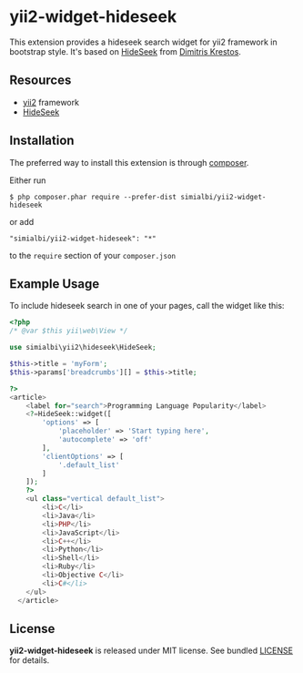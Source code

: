 # yii2-widget-hideseek
This extension provides a hideseek search widget for yii2 framework in bootstrap style. It's based 
on [HideSeek](http://vdw.github.io/HideSeek/) from [Dimitris Krestos](https://github.com/vdw).
 
## Resources
 * [yii2](https://github.com/yiisoft/yii2) framework
 * [HideSeek](https://github.com/vdw/HideSeek)
 
## Installation

The preferred way to install this extension is through [composer](http://getcomposer.org/download/).

Either run

```
$ php composer.phar require --prefer-dist simialbi/yii2-widget-hideseek
```

or add 

```
"simialbi/yii2-widget-hideseek": "*"
```

to the ```require``` section of your `composer.json`

## Example Usage

To include hideseek search in one of your pages, call the widget like this:
```php
<?php
/* @var $this yii\web\View */

use simialbi\yii2\hideseek\HideSeek;

$this->title = 'myForm';
$this->params['breadcrumbs'][] = $this->title;

?>
<article>
	<label for="search">Programming Language Popularity</label>
	<?=HideSeek::widget([
		'options' => [
			'placeholder' => 'Start typing here',
			'autocomplete' => 'off'
		],
		'clientOptions' => [
			'.default_list'
		]
	]);
	?>
	<ul class="vertical default_list">
		<li>C</li>
		<li>Java</li>
		<li>PHP</li>
		<li>JavaScript</li>
		<li>C++</li>
		<li>Python</li>
		<li>Shell</li>
		<li>Ruby</li>
		<li>Objective C</li>
		<li>C#</li>
	</ul>
  </article>
```

## License

**yii2-widget-hideseek** is released under MIT license. See bundled [LICENSE](LICENSE) for details.